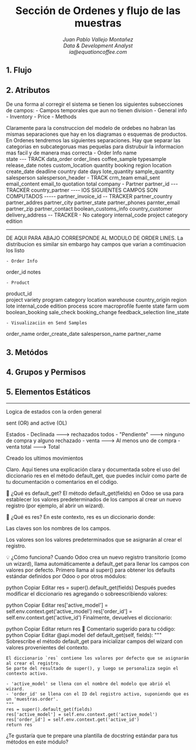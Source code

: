 <div align="center">
<h1> Sección de Ordenes y flujo de las muestras
</div>
<div align="center">
    <em>Juan Pablo Vallejo Montañez</em><br>
    <em>Data & Development Analyst</em><br>
    <em>ia@equationcoffee.com</em>
</div>


## 1. Flujo


## 2. Atributos
De una forma al corregir el sistema se tienen los siguientes subsecciones de campos:
    - Campos temporales que aun no tienen division
    - General info 
    - Inventory
    - Price
    - Methods


Claramente para la construccion del modelo de ordebes no habran las mismas separaciones que hay en los diagramas o esquemas de productos.
En Ordenes tendremos las siguientes separaciones. Hay que separar las categorias en subcategoruas mas pequelas para distrubuir la informacion mas facil y de manera mas correcta
    - Order Info
name  
state    --- TRACK
data_order 
order_lines 
coffee_sample
typesample
release_date
notes
custom_location
quantity
booking
region
location
create_date
deadline
country
date
days
lote_quantity
sample_quantity
salesperson
salesperson_header  - TRACK
crm_team
email_sent
email_content
email_to
quotation
total
company
    - Partner 
partner_id   --- TRACKER 
country_partner
---- lOS SIGUIENTES CAMPOS SON COMPUTADOS -----
partner_invoice_id  -- TRACKER 
partner_country
partner_addres
partner_city
partner_state
partner_phones
parnter_email
partner_zip
partner_contact
boolean_customs_info
country_customer
delivery_address  -- TRACKER 
    - No category
internal_code
project
category
edition


-----------------------------------------
DE AQUI PARA ABAJO CORRESPONDE AL MODULO DE ORDER LINES. La distribucion es similar sin embargo hay campos que varian a comtinuacion los listo

    - Order Info 
order_id
notes


    - Product
product_id  
project 
variety
program
category
location
warehouse
country_origin
region 
lote
internal_code
edition
process
score
macroprofile
fuente
state
farm
uom
boolean_booking
sale_check
booking_change
feedback_selection
line_state

    - Visualizaciin en Send Samples
order_name
order_create_date
salesperson_name
partner_name    





## 3. Metódos




## 4. Grupos y Permisos 


## 5. Elementos Estáticos


---------------
Logica de estados con la orden general 

sent (OR) and active (OL) 

Estados - Declinada ---> rechazados todos
        - "Pendiente"  ---> ninguno de compra y alguno rechazado
        - venta ---> Al menos uno de compra 
        - venta total  ---> Total

Creado los ultimos movimientos 



Claro. Aquí tienes una explicación clara y documentada sobre el uso del diccionario res en el método default_get, que puedes incluir como parte de tu documentación o comentarios en el código.

📘 ¿Qué es default_get?
El método default_get(fields) en Odoo se usa para establecer los valores predeterminados de los campos al crear un nuevo registro (por ejemplo, al abrir un wizard).

📌 ¿Qué es res?
En este contexto, res es un diccionario donde:

Las claves son los nombres de los campos.

Los valores son los valores predeterminados que se asignarán al crear el registro.

💡 ¿Cómo funciona?
Cuando Odoo crea un nuevo registro transitorio (como un wizard), llama automáticamente a default_get para llenar los campos con valores por defecto.
Primero llama al super() para obtener los defaults estándar definidos por Odoo o por otros módulos:

python
Copiar
Editar
res = super().default_get(fields)
Después puedes modificar el diccionario res agregando o sobreescribiendo valores:

python
Copiar
Editar
res['active_model'] = self.env.context.get('active_model')
res['order_id'] = self.env.context.get('active_id')
Finalmente, devuelves el diccionario:

python
Copiar
Editar
return res
📝 Comentario sugerido para tu código:
python
Copiar
Editar
@api.model
def default_get(self, fields):
    """
    Sobrescribe el método default_get para inicializar campos del wizard con valores
    provenientes del contexto.

    El diccionario `res` contiene los valores por defecto que se asignarán al crear el registro.
    Se parte del resultado de super(), y luego se personaliza según el contexto activo.

    - 'active_model' se llena con el nombre del modelo que abrió el wizard.
    - 'order_id' se llena con el ID del registro activo, suponiendo que es un 'muestras.order'.
    """
    res = super().default_get(fields)
    res['active_model'] = self.env.context.get('active_model')
    res['order_id'] = self.env.context.get('active_id')
    return res
¿Te gustaría que te prepare una plantilla de docstring estándar para tus métodos en este módulo?